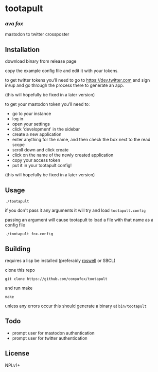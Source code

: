 # tootapult
### _ava fox_

mastodon to twitter crossposter

## Installation

download binary from release page

copy the example config file and edit it with your tokens.

to get twitter tokens you'll need to go to https://dev.twitter.com and sign in/up and go through the process there to generate an app.

(this will hopefully be fixed in a later version)

to get your mastodon token you'll need to:
- go to your instance
- log in
- open your settings
- click 'development' in the sidebar
- create a new application
- enter anything for the name, and then check the box next to the read scope
- scroll down and click create
- click on the name of the newly created application
- copy your access token
- put it in your tootapult config!

(this will hopefully be fixed in a later version)

## Usage

`./tootapult`

if you don't pass it any arguments it will try and load `tootapult.config`

passing an argument will cause tootapult to load a file with that name as a config file

`./tootapult fox.config`

## Building

requires a lisp be installed (preferably [roswell](https://github.com/roswell/roswell) or SBCL)

clone this repo

`git clone https://github.com/compufox/tootapult`

and run make

`make`

unless any errors occur this should generate a binary at `bin/tootapult`

## Todo

- prompt user for mastodon authentication
- prompt user for twitter authentication

## License

NPLv1+

